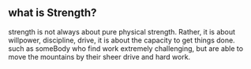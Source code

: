 
what is Strength?
---
strength is not always about pure physical strength. Rather, it is about willpower, discipline, drive, it is about the capacity to get things done.
<br>
such as someBody who find work extremely challenging, but are able to move the mountains by their sheer drive and hard work. 



